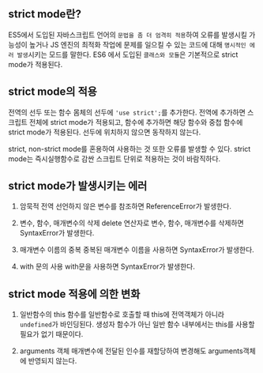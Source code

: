 ## strict mode란? 

ES5에서 도입된 자바스크립트 언어의 `문법을 좀 더 엄격히 적용`하여 오류를 발생시킬 가능성이 높거나 JS 엔진의 최적화 작업에 문제를 일으킬 수 있는 코드에 대해 `명시적인 에러 발생`시키는 모드를 말한다. ES6 에서 도입된 `클래스와 모듈`은 기본적으로 strict mode가 적용된다. 

## strict mode의 적용

전역의 선두 또는 함수 몸체의 선두에 `'use strict';`를 추가한다.
전역에 추가하면 스크립트 전체에 strict mode가 적용되고,
함수에 추가하면 해당 함수와 중첩 함수에 strict mode가 적용된다.
선두에 위치하지 않으면 동작하지 않는다. 

strict, non-strict mode를 혼용하여 사용하는 것 또한 오류를 발생할 수 있다.
strict mode는 즉시실행함수로 감싼 스크립트 단위로 적용하는 것이 바람직하다. 


## strict mode가 발생시키는 에러

1. 암묵적 전역
    선언하지 않은 변수를 참조하면 ReferenceError가 발생한다.

2. 변수, 함수, 매개변수의 삭제
    delete 연산자로 변수, 함수, 매개변수를 삭제하면 SyntaxError가 발생한다.

3. 매개변수 이름의 중복
    중복된 매개변수 이름을 사용하면 SyntaxError가 발생한다.

4. with 문의 사용
    with문을 사용하면 SyntaxError가 발생한다.

## strict mode 적용에 의한 변화

1. 일반함수의 this
    함수를 일반함수로 호출할 때 this에 전역객체가 아니라 `undefined`가 바인딩된다.
    생성자 함수가 아닌 일반 함수 내부에서는 this를 사용할 필요가 없기 때문이다. 

2. arguments 객체 
    매개변수에 전달된 인수를 재할당하여 변경해도 arguments객체에 반영되지 않는다. 

